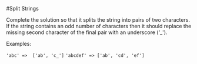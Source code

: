 #Split Strings

Complete the solution so that it splits the string into pairs of two characters. If the string contains an odd number of characters then it should replace the missing second character of the final pair with an underscore ('_').

Examples:

`'abc' =>  ['ab', 'c_']`
`'abcdef' => ['ab', 'cd', 'ef']`
